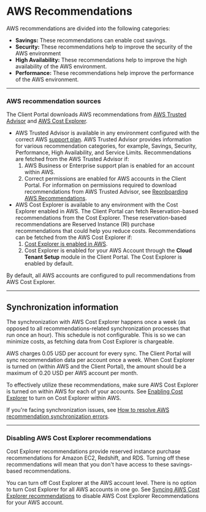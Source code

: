 # AWS Recommendations

AWS recommendations are divided into the following categories:

* **Savings:** These recommendations can enable cost savings.
* **Security:** These recommendations help to improve the security of the AWS environment
* **High Availability:** These recommendations help to improve the high availability of the AWS environment.
* **Performance:** These recommendations help improve the performance of the AWS environment.

***

### AWS recommendation sources <a href="#aws-recommendation-sync-sources" id="aws-recommendation-sync-sources"></a>

The Client Portal downloads AWS recommendations from [AWS Trusted Advisor](https://aws.amazon.com/premiumsupport/technology/trusted-advisor/) and [AWS Cost Explorer](https://aws.amazon.com/aws-cost-management/aws-cost-explorer/).

* AWS Trusted Advisor is available in any environment configured with the correct AWS [support plan](https://aws.amazon.com/premiumsupport/plans/). AWS Trusted Advisor provides information for various recommendation categories, for example, Savings, Security, Performance, High Availability, and Service Limits. Recommendations are fetched from the AWS Trusted Advisor if:
  1. AWS Business or Enterprise support plan is enabled for an account within AWS.&#x20;
  2. Correct permissions are enabled for AWS accounts in the Client Portal. For information on permissions required to download recommendations from AWS Trusted Advisor, see [Reonboarding AWS Recommendations](../../cloud-account-onboarding/aws-onboarding/update-the-aws-account-permissions.md#re-onboard-aws-recommendations).
* AWS Cost Explorer is available to any environment with the Cost Explorer enabled in AWS. The Client Portal can fetch Reservation-based recommendations from the Cost Explorer. These reservation-based recommendations are Reserved Instance (RI) purchase recommendations that could help you reduce costs. Recommendations can be fetched from the AWS Cost Explorer if:
  1. [Cost Explorer is enabled in AWS](https://docs.aws.amazon.com/cost-management/latest/userguide/ce-enable.html).
  2. Cost Explorer is enabled for your AWS Account through the **Cloud Tenant Setup** module in the Client Portal. The Cost Explorer is enabled by default.

By default, all AWS accounts are configured to pull recommendations from AWS Cost Explorer.

***

## Synchronization information

The synchronization with AWS Cost Explorer happens once a week (as opposed to all recommendations-related synchronization processes that run once an hour). This schedule is not configurable. This is so we can minimize costs, as fetching data from Cost Explorer is chargeable.&#x20;

AWS charges 0.05 USD per account for every sync. The Client Portal will sync recommendation data per account once a week. When Cost Explorer is turned on (within AWS and the Client Portal), the amount should be a maximum of 0.20 USD per AWS account per month.

To effectively utilize these recommendations, make sure AWS Cost Explorer is turned on within AWS for each of your accounts. See [Enabling Cost Explorer](https://docs.aws.amazon.com/awsaccountbilling/latest/aboutv2/ce-enable.html) to turn on Cost Explorer within AWS.

If you're facing synchronization issues, see [How to resolve AWS recommendation synchronization errors](../../help-and-support/frequently-asked-questions/how-to-resolve-aws-recommendation-synchronization-errors.md).&#x20;

***

### Disabling AWS Cost Explorer recommendations

Cost Explorer recommendations provide reserved instance purchase recommendations for Amazon EC2, Redshift, and RDS. Turning off these recommendations will mean that you don't have access to these savings-based recommendations.

You can turn off Cost Explorer at the AWS account level. There is no option to turn Cost Explorer for all AWS accounts in one go. See [Syncing AWS Cost Explorer recommendations](../../cloud-account-onboarding/aws-onboarding/activate-an-aws-account.md#sync-aws-cost-explorer-recommendations) to disable AWS Cost Explorer Recommendations for your AWS account.

